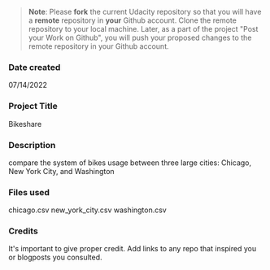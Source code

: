 >**Note**: Please **fork** the current Udacity repository so that you will have a **remote** repository in **your** Github account. Clone the remote repository to your local machine. Later, as a part of the project "Post your Work on Github", you will push your proposed changes to the remote repository in your Github account.

### Date created
07/14/2022

### Project Title
Bikeshare

### Description
compare the system of bikes usage between three large cities: Chicago, New York City, and Washington

### Files used
chicago.csv
new_york_city.csv
washington.csv

### Credits
It's important to give proper credit. Add links to any repo that inspired you or blogposts you consulted.
